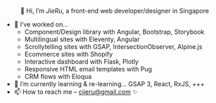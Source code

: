 <p align="center">
  👋
  Hi, I’m <em>JieRu</em>, a front-end web developer/designer in Singapore
</p>

- 👀 I’ve worked on... 
  - Component/Design library with Angular, Bootstrap, Storybook
  - Multilingual sites with Eleventy, Angular
  - Scrollytelling sites with GSAP, IntersectionObserver, Alpine.js
  - Ecommerce sites with Shopify
  - Interactive dashboard with Flask, Plotly
  - Responsive HTML email templates with Pug
  - CRM flows with Eloqua
- 🌱 I’m currently learning & re-learning... GSAP 3, React, RxJS, +++
- 📫 How to reach me – cjieru@gmail.com ✨

<!---
hotfudgecake/hotfudgecake is a ✨ special ✨ repository because its `README.md` (this file) appears on your GitHub profile.
You can click the Preview link to take a look at your changes.
--->
